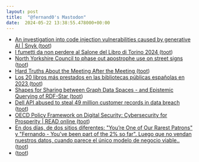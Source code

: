 ```yaml
---
layout: post
title:  "@fernand0's Mastodon"
date:  2024-05-22 13:38:55.478000+00:00
---
```

*  [An investigation into code injection vulnerabilities caused by generative AI \| Snyk ](https://snyk.io/blog/code-injection-vulnerabilities-caused-by-generative-ai) ([toot](https://mastodon.social/@fernand0/112485016233055599))
*  [I fumetti da non perdere al Salone del Libro di Torino 2024 ](https://fumettologica.it/2024/05/fumetti-salone-libro-torino-2024) ([toot](https://mastodon.social/@fernand0/112484635885468235))
*  [North Yorkshire Council to phase out apostrophe use on street signs ](https://www.bbc.com/news/uk-england-york-north-yorkshire-6894232) ([toot](https://mastodon.social/@fernand0/112484554584767493))
*  [Hard Truths About the Meeting After the Meeting ](https://sloanreview.mit.edu/article/hard-truths-about-the-meeting-after-the-meeting) ([toot](https://mastodon.social/@fernand0/112484309425950504))
*  [Los 20 libros más prestados en las bibliotecas públicas españolas en 2023 ](https://www.comunidadbaratz.com/blog/los-20-libros-mas-prestados-en-las-bibliotecas-publicas-espanolas-en-2023) ([toot](https://mastodon.social/@fernand0/112483956396738583))
*  [Shapes for Sharing between Graph Data Spaces - and Epistemic Querying of RDF-Star ](https://www.slideshare.net/slideshow/shapes-for-sharing-between-graph-data-spaces-and-epistemic-querying-of-rdf-star/26775392) ([toot](https://mastodon.social/@fernand0/112483759459887573))
*  [Dell API abused to steal 49 million customer records in data breach ](https://www.bleepingcomputer.com/news/security/dell-api-abused-to-steal-49-million-customer-records-in-data-breach) ([toot](https://mastodon.social/@fernand0/112483619754117608))
*  [OECD Policy Framework on Digital Security: Cybersecurity for Prosperity \| READ online ](https://read.oecd-ilibrary.org/science-and-technology/oecd-policy-framework-on-digital-security_a69df866-en#page) ([toot](https://mastodon.social/@fernand0/112482132390362581))
*  [En dos días, de dos sitios diferentes: &quot;You’re One of Our Rarest Patrons&quot; y &quot;Fernando - You&#39;ve been part of the 2% so far&quot;. Luego que no vendan nuestros datos, cuando parece el único modelo de negocio viable.. ](https://mastodon.social/@fernand0/112480942828105253) ([toot](https://mastodon.social/@fernand0/112480942828105253))
*  [ ](https://hispagatos.space/@moribundo) ([toot](https://mastodon.social/@fernand0/112480465366632157))
